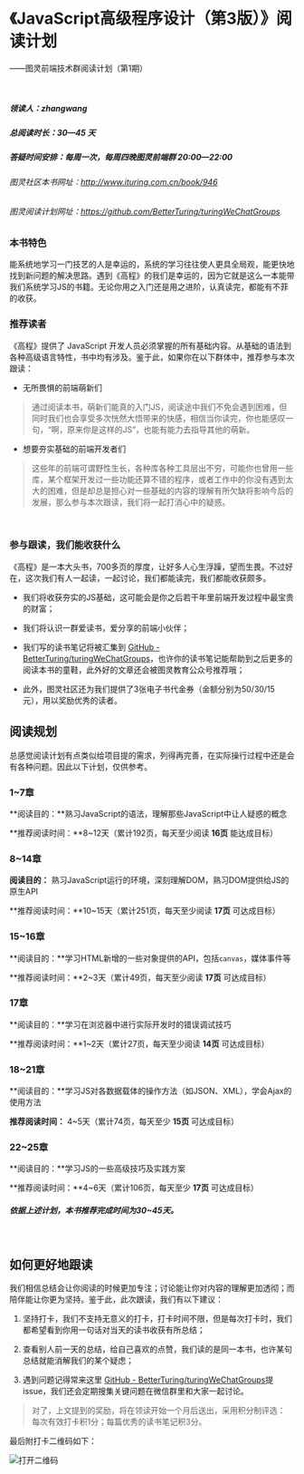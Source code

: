 # 《JavaScript高级程序设计（第3版）》阅读计划

——图灵前端技术群阅读计划（第1期）

<br>



##### 领读人：zhangwang

##### 总阅读时长：30—45 天

##### 答疑时间安排：每周一次，每周四晚图灵前端群 20:00—22:00

###### 图灵社区本书网址：<a href="http://www.ituring.com.cn/book/946">http://www.ituring.com.cn/book/946</a>
###### 图灵阅读计划网址：<a href="https://github.com/BetterTuring/turingWeChatGroups">https://github.com/BetterTuring/turingWeChatGroups</a>

<div style="margin-top:20px"></div>

### 本书特色  

能系统地学习一门技艺的人是幸运的，系统的学习往往使人更具全局观，能更快地找到新问题的解决思路。遇到《高程》的我们是幸运的，因为它就是这么一本能带我们系统学习JS的书籍。无论你用之入门还是用之进阶，认真读完，都能有不菲的收获。

### 推荐读者 

《高程》提供了 JavaScript 开发人员必须掌握的所有基础内容。从基础的语法到各种高级语言特性，书中均有涉及。鉴于此，如果你在以下群体中，推荐参与本次跟读：

- 无所畏惧的前端萌新们  
>通过阅读本书，萌新们能真的入门JS，阅读途中我们不免会遇到困难，但同时我们也会享受多次恍然大悟带来的快感，相信当你读完，你也能感叹一句，“啊，原来你是这样的JS”，也能有能力去指导其他的萌新。

- 想要夯实基础的前端开发者们
>这些年的前端可谓野性生长，各种库各种工具层出不穷，可能你也曾用一些库，某个框架开发过一些功能还算不错的程序，或者工作中的你没有遇到太大的困难，但是却总是担心对一些基础的内容的理解有所欠缺将影响今后的发展，那么参与本次跟读，我们将一起打消心中的疑惑。


<br>

### 参与跟读，我们能收获什么

<div style="margin-top:15px"></div>

《高程》是一本大头书，700多页的厚度，让好多人心生浮躁，望而生畏。不过好在，这次我们有人一起读，一起讨论，我们都能读完，我们都能收获颇多。

- 我们将收获夯实的JS基础，这可能会是你之后若干年里前端开发过程中最宝贵的财富；

- 我们将认识一群爱读书，爱分享的前端小伙伴；

- 我们写的读书笔记将被汇集到 [GitHub - BetterTuring/turingWeChatGroups](https://github.com/BetterTuring/turingWeChatGroups)，也许你的读书笔记能帮助到之后更多的阅读本书的童鞋，此外好的文章还会被图灵教育公众号推荐哦；

- 此外，图灵社区还为我们提供了3张电子书代金券（金额分别为50/30/15元），用以奖励优秀的读者。


<div style="margin-bottom:15px"></div>


## 阅读规划

<div style="margin-top:15px"></div>


总感觉阅读计划有点类似给项目提的需求，列得再完善，在实际操行过程中还是会有各种问题。因此以下计划，仅供参考。

###  1~7章

**阅读目的：**熟习JavaScript的语法，理解那些JavaScript中让人疑惑的概念

**推荐阅读时间：**8~12天（累计192页，每天至少阅读 **16页** 能达成目标）

###  8~14章

**阅读目的：** 熟习JavaScript运行的环境，深刻理解DOM，熟习DOM提供给JS的原生API

**推荐阅读时间：**10~15天（累计251页，每天至少阅读 **17页** 可达成目标）

### 15~16章

**阅读目的：**学习HTML新增的一些对象提供的API，包括`canvas`，媒体事件等

**推荐阅读时间：**2~3天（累计49页，每天至少阅读 **17页** 可达成目标）

### 17章

**阅读目的：**学习在浏览器中进行实际开发时的错误调试技巧

**推荐阅读时间：**1~2天（累计27页，每天至少阅读 **14页** 可达成目标）

### 18~21章

**阅读目的：**学习JS对各数据载体的操作方法（如JSON、XML），学会Ajax的使用方法

**推荐阅读时间：** 4~5天（累计74页，每天至少 **15页** 可达成目标）

### 22~25章

**阅读目的：**学习JS的一些高级技巧及实践方案

**推荐阅读时间：**4~6天（累计106页，每天至少 **17页** 可达成目标）

##### 依据上述计划，本书推荐完成时间为30~45天。

<br>

## 如何更好地跟读

<div style="margin-top:15px"></div>

我们相信总结会让你阅读的时候更加专注；讨论能让你对内容的理解更加透彻；而陪伴能让你更为坚持。鉴于此，此次跟读，我们有以下建议：

1. 坚持打卡，我们不支持无意义的打卡，打卡时间不限，但是每次打卡时，我们都希望看到你用一句话对当天的读书收获有所总结；

2. 查看别人前一天的总结，给自己喜欢的点赞，我们读的是同一本书，也许某句总结就能消解我们的某个疑虑；

3. 遇到问题记得常来这里 [GitHub - BetterTuring/turingWeChatGroups](https://github.com/BetterTuring/turingWeChatGroups)提issue，我们还会定期搜集关键问题在微信群里和大家一起讨论。

> 对了，上文提到的奖励，将在领读开始一个月后送出，采用积分制评选：  
> 每次有效打卡积1分；每篇优秀的读书笔记积3分。

最后附打卡二维码如下：

![打开二维码](https://github.com/BetterTuring/turingWeChatGroups/blob/master/front-end/%E7%AC%AC01%E6%9C%9F%E2%80%94JavaScript%E9%AB%98%E7%BA%A7%E7%A8%8B%E5%BA%8F%E8%AE%BE%E8%AE%A1%EF%BC%88%E7%AC%AC3%E7%89%88%EF%BC%89/Micro.jpg?raw=true)





